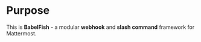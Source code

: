 Purpose
=======

This is __BabelFish__ - a modular __webhook__ and __slash command__ framework for Mattermost.
